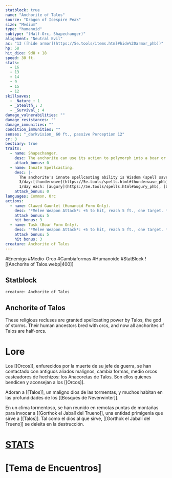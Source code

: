```yaml
---
statblock: true
name: "Anchorite of Talos"
source: "Dragon of Icespire Peak"
size: "Medium"
type: "humanoid"
subtype: "(Half-Orc, Shapechanger)"
alignment: "Neutral Evil"
ac: "13 ([hide armor](https://5e.tools/items.html#hide%20armor_phb))"
hp: 58
hit_dice: 9d8 + 18
speed: 30 ft.
stats:
  - 16
  - 13
  - 14
  - 9
  - 15
  - 12
skillsaves:
  - _Nature_: 1
  - _Stealth_: 3
  - _Survival_: 4
damage_vulnerabilities: ""
damage_resistances: ""
damage_immunities: ""
condition_immunities: ""
senses: "_darkvision_ 60 ft., passive Perception 12"
cr: 3
bestiary: true
traits:
  - name: Shapechanger.
    desc: The anchorite can use its action to polymorph into a boar or back into its true form, which is humanoid. Its statistics are the same in each form. Any equipment it is wearing or carrying isn't transformed. It reverts to its true form if it dies.
    attack_bonus: 0
  - name: Innate Spellcasting.
    desc: |-
      The anchorite's innate spellcasting ability is Wisdom (spell save DC 12). It can innately cast the following spells, requiring no material components:
      3/day:[thunderwave](https://5e.tools/spells.html#thunderwave_phb) (`dice: 2d8` damage)
      1/day each: [augury](https://5e.tools/spells.html#augury_phb), [bless](https://5e.tools/spells.html#bless_phb), [lightning bolt](https://5e.tools/spells.html#lightning%20bolt_phb) (`dice:8d6` damage), [revivify](https://5e.tools/spells.html#revivify_phb)
    attack_bonus: 0
languages: Common, Orc
actions:
  - name: Clawed Gaunlet (Humanoid Form Only).
    desc: "*Melee Weapon Attack*: +5 to hit, reach 5 ft., one target. *Hit*: 5 (1d4 + 3) slashing damage."
    attack bonus: 5
    hit bonus: 3
  - name: Tusk (Boar Form Only).
    desc: "*Melee Weapon Attack*: +5 to hit, reach 5 ft., one target. *Hit*: 6 (1d6 + 3) slashing damage."
    attack bonus: 5
    hit bonus: 3
creature: Anchorite of Talos
---
```


#Enemigo #Medio-Orco #Cambiaformas #Humanoide #StatBlock
![[Anchorite of Talos.webp|400]]
## Statblock
```statblock
creature: Anchorite of Talos
```
## Anchorite of Talos
These religious recluses are granted spellcasting power by Talos, the god of storms. Their human ancestors bred with orcs, and now all anchorites of Talos are half-orcs.
# Lore
Los [[Orcos]], enfurecidos por la muerte de su jefe de guerra, se han contactado con antiguos aliados malignos, cambia formas, medio orcos casteadores de hechizos: los Anacoretas de Talos. Son ellos quienes bendicen y aconsejan a los [[Orcos]]. 

Adoran a [[Talos]], un maligno dios de las tormentas, y muchos habitan en las profundidades de los [[Bosques de Neverwinter]].

En un clima tormentoso, se han reunido en remotas puntas de montañas para invocar a [[Gorthok el Jabalí del Trueno]], una entidad primigenia que sirve a [[Talos]]. Tal como el dios al que sirve, [[Gorthok el Jabalí del Trueno]] se deleita en la destrucción.
# [STATS](https://5e.tools/bestiary.html#anchorite%20of%20talos_dip)
# [Tema de Encuentros]

